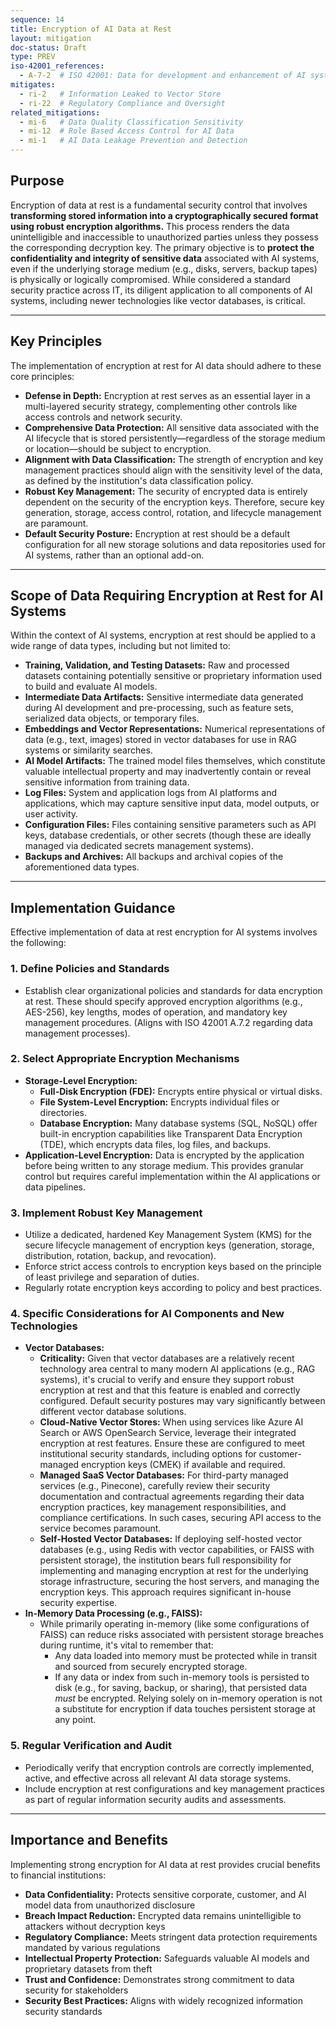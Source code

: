 ```yaml
---
sequence: 14
title: Encryption of AI Data at Rest
layout: mitigation
doc-status: Draft
type: PREV
iso-42001_references:
  - A-7-2  # ISO 42001: Data for development and enhancement of AI system
mitigates:
  - ri-2   # Information Leaked to Vector Store
  - ri-22  # Regulatory Compliance and Oversight
related_mitigations:
  - mi-6   # Data Quality Classification Sensitivity
  - mi-12  # Role Based Access Control for AI Data
  - mi-1   # AI Data Leakage Prevention and Detection
---
```


## Purpose

Encryption of data at rest is a fundamental security control that involves **transforming stored information into a cryptographically secured format using robust encryption algorithms.** This process renders the data unintelligible and inaccessible to unauthorized parties unless they possess the corresponding decryption key. The primary objective is to **protect the confidentiality and integrity of sensitive data** associated with AI systems, even if the underlying storage medium (e.g., disks, servers, backup tapes) is physically or logically compromised. While considered a standard security practice across IT, its diligent application to all components of AI systems, including newer technologies like vector databases, is critical.

---
## Key Principles

The implementation of encryption at rest for AI data should adhere to these core principles:

* **Defense in Depth:** Encryption at rest serves as an essential layer in a multi-layered security strategy, complementing other controls like access controls and network security.
* **Comprehensive Data Protection:** All sensitive data associated with the AI lifecycle that is stored persistently—regardless of the storage medium or location—should be subject to encryption.
* **Alignment with Data Classification:** The strength of encryption and key management practices should align with the sensitivity level of the data, as defined by the institution's data classification policy.
* **Robust Key Management:** The security of encrypted data is entirely dependent on the security of the encryption keys. Therefore, secure key generation, storage, access control, rotation, and lifecycle management are paramount.
* **Default Security Posture:** Encryption at rest should be a default configuration for all new storage solutions and data repositories used for AI systems, rather than an optional add-on.

---
## Scope of Data Requiring Encryption at Rest for AI Systems

Within the context of AI systems, encryption at rest should be applied to a wide range of data types, including but not limited to:

* **Training, Validation, and Testing Datasets:** Raw and processed datasets containing potentially sensitive or proprietary information used to build and evaluate AI models.
* **Intermediate Data Artifacts:** Sensitive intermediate data generated during AI development and pre-processing, such as feature sets, serialized data objects, or temporary files.
* **Embeddings and Vector Representations:** Numerical representations of data (e.g., text, images) stored in vector databases for use in RAG systems or similarity searches.
* **AI Model Artifacts:** The trained model files themselves, which constitute valuable intellectual property and may inadvertently contain or reveal sensitive information from training data.
* **Log Files:** System and application logs from AI platforms and applications, which may capture sensitive input data, model outputs, or user activity.
* **Configuration Files:** Files containing sensitive parameters such as API keys, database credentials, or other secrets (though these are ideally managed via dedicated secrets management systems).
* **Backups and Archives:** All backups and archival copies of the aforementioned data types.

---
## Implementation Guidance

Effective implementation of data at rest encryption for AI systems involves the following:

### 1. Define Policies and Standards
* Establish clear organizational policies and standards for data encryption at rest. These should specify approved encryption algorithms (e.g., AES-256), key lengths, modes of operation, and mandatory key management procedures. (Aligns with ISO 42001 A.7.2 regarding data management processes).

### 2. Select Appropriate Encryption Mechanisms
* **Storage-Level Encryption:**
    * **Full-Disk Encryption (FDE):** Encrypts entire physical or virtual disks.
    * **File System-Level Encryption:** Encrypts individual files or directories.
    * **Database Encryption:** Many database systems (SQL, NoSQL) offer built-in encryption capabilities like Transparent Data Encryption (TDE), which encrypts data files, log files, and backups.
* **Application-Level Encryption:** Data is encrypted by the application before being written to any storage medium. This provides granular control but requires careful implementation within the AI applications or data pipelines.

### 3. Implement Robust Key Management
* Utilize a dedicated, hardened Key Management System (KMS) for the secure lifecycle management of encryption keys (generation, storage, distribution, rotation, backup, and revocation).
* Enforce strict access controls to encryption keys based on the principle of least privilege and separation of duties.
* Regularly rotate encryption keys according to policy and best practices.

### 4. Specific Considerations for AI Components and New Technologies
* **Vector Databases:**
    * **Criticality:** Given that vector databases are a relatively recent technology area central to many modern AI applications (e.g., RAG systems), it's crucial to verify and ensure they support robust encryption at rest and that this feature is enabled and correctly configured. Default security postures may vary significantly between different vector database solutions.
    * **Cloud-Native Vector Stores:** When using services like Azure AI Search or AWS OpenSearch Service, leverage their integrated encryption at rest features. Ensure these are configured to meet institutional security standards, including options for customer-managed encryption keys (CMEK) if available and required.
    * **Managed SaaS Vector Databases:** For third-party managed services (e.g., Pinecone), carefully review their security documentation and contractual agreements regarding their data encryption practices, key management responsibilities, and compliance certifications. In such cases, securing API access to the service becomes paramount.
    * **Self-Hosted Vector Databases:** If deploying self-hosted vector databases (e.g., using Redis with vector capabilities, or FAISS with persistent storage), the institution bears full responsibility for implementing and managing encryption at rest for the underlying storage infrastructure, securing the host servers, and managing the encryption keys. This approach requires significant in-house security expertise.
* **In-Memory Data Processing (e.g., FAISS):**
    * While primarily operating in-memory (like some configurations of FAISS) can reduce risks associated with persistent storage breaches during runtime, it's vital to remember that:
        * Any data loaded into memory must be protected while in transit and sourced from securely encrypted storage.
        * If any data or index from such in-memory tools is persisted to disk (e.g., for saving, backup, or sharing), that persisted data *must* be encrypted. Relying solely on in-memory operation is not a substitute for encryption if data touches persistent storage at any point.

### 5. Regular Verification and Audit
* Periodically verify that encryption controls are correctly implemented, active, and effective across all relevant AI data storage systems.
* Include encryption at rest configurations and key management practices as part of regular information security audits and assessments.

---

## Importance and Benefits

Implementing strong encryption for AI data at rest provides crucial benefits to financial institutions:

* **Data Confidentiality:** Protects sensitive corporate, customer, and AI model data from unauthorized disclosure
* **Breach Impact Reduction:** Encrypted data remains unintelligible to attackers without decryption keys
* **Regulatory Compliance:** Meets stringent data protection requirements mandated by various regulations
* **Intellectual Property Protection:** Safeguards valuable AI models and proprietary datasets from theft
* **Trust and Confidence:** Demonstrates strong commitment to data security for stakeholders
* **Security Best Practices:** Aligns with widely recognized information security standards
